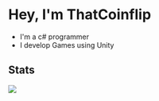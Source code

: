 # Hey, I'm ThatCoinflip 
  - I'm a c# programmer
  - I develop Games using Unity
 
## Stats
![](https://github-readme-stats.vercel.app/api?username=ThatCoinflip&show_icons=true&theme=purple)
